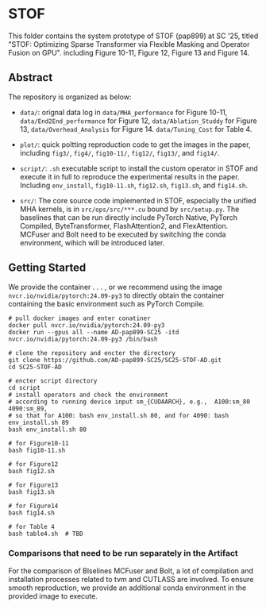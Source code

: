 # STOF

This folder contains the system prototype of STOF (pap899) at SC '25, titled "STOF: Optimizing Sparse Transformer via Flexible Masking and Operator Fusion on GPU". including Figure 10-11, Figure 12, Figure 13 and Figure 14.

## Abstract

The repository is organized as below:

+ `data/`: orignal data log in `data/MHA_performance` for Figure 10-11, `data/End2End_performance` for Figure 12, `data/Ablation_Studdy` for Figure 13, `data/Overhead_Analysis` for Figure 14. `data/Tuning_Cost` for Table 4.

+ `plot/`: quick poltting reproduction code to get the images in the paper, including `fig3/`, `fig4/`, `fig10-11/`, `fig12/`, `fig13/`, and `fig14/`. 

+ `script/`: `.sh` executable script to install the custom operator in STOF and execute it in full to reproduce the experimental results in the paper. Including `env_install`, `fig10-11.sh`, `fig12.sh`, `fig13.sh`, and `fig14.sh`. 

+ `src/`: The core source code implemented in STOF, especially the unified MHA kernels, is in `src/ops/src/***.cu` bound by `src/setup.py`. The baselines that can be run directly include PyTorch Native, PyTorch Compiled, ByteTransformer, FlashAttention2, and FlexAttention. MCFuser and Bolt need to be executed by switching the conda environment, wihich will be introduced later.

## Getting Started

We provide the container . . . , or we recommend using the image `nvcr.io/nvidia/pytorch:24.09-py3` to directly obtain the container containing the basic environment such as PyTorch Compile.

```shell
# pull docker images and enter conatiner
docker pull nvcr.io/nvidia/pytorch:24.09-py3
docker run --gpus all --name AD-pap899-SC25 -itd nvcr.io/nvidia/pytorch:24.09-py3 /bin/bash

# clone the repository and encter the directory
git clone https://github.com/AD-pap899-SC25/SC25-STOF-AD.git
cd SC25-STOF-AD

# encter script directory 
cd script
# install operators and check the environment
# according to running device input sm_{CUDAARCH}, e.g.,  A100:sm_80 4090:sm_89, 
# so that for A100: bash env_install.sh 80, and for 4090: bash env_install.sh 89
bash env_install.sh 80

# for Figure10-11
bash fig10-11.sh

# for Figure12
bash fig12.sh

# for Figure13
bash fig13.sh

# for Figure14
bash fig14.sh

# for Table 4
bash table4.sh  # TBD
```

### Comparisons that need to be run separately in the Artifact

For the comparison of Blselines MCFuser and Bolt, a lot of compilation and installation processes related to tvm and CUTLASS are involved. To ensure smooth reproduction, we provide an additional conda environment in the provided image to execute.

